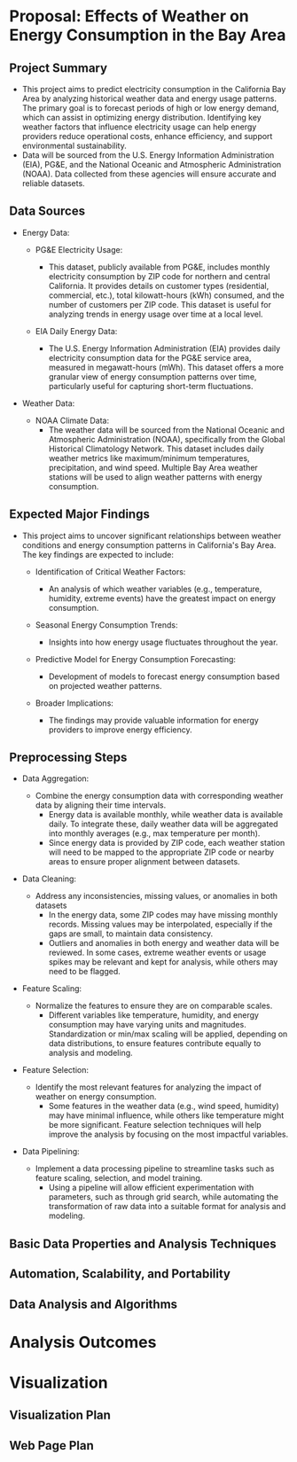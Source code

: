 # Proposal: Effects of Weather on Energy Consumption in the Bay Area

## Project Summary
<!--- Write a summary of your project including the project goals, broader impacts, and data sources -->

- This project aims to predict electricity consumption in the California Bay Area by analyzing historical weather data and energy usage patterns. The primary goal is to forecast periods of high or low energy demand, which can assist in optimizing energy distribution. Identifying key weather factors that influence electricity usage can help energy providers reduce operational costs, enhance efficiency, and support environmental sustainability.
- Data will be sourced from the U.S. Energy Information Administration (EIA), PG&E, and the National Oceanic and Atmospheric Administration (NOAA). Data collected from these agencies will ensure accurate and reliable datasets.


## Data Sources
<!--- List data sources, including the existing datasets and anything you are going to collect by yourself. It is expected to combine two or more data sources in your project. -->
<!--- Each dataset should be briefly explained: what kinds of data are available, who collected the dataset, how the data was collected. -->

- Energy Data:
	- PG&E Electricity Usage:
		- This dataset, publicly available from PG&E, includes monthly electricity consumption by ZIP code for northern and central California. It provides details on customer types (residential, commercial, etc.), total kilowatt-hours (kWh) consumed, and the number of customers per ZIP code. This dataset is useful for analyzing trends in energy usage over time at a local level.

	- EIA Daily Energy Data:
		- The U.S. Energy Information Administration (EIA) provides daily electricity consumption data for the PG&E service area, measured in megawatt-hours (mWh). This dataset offers a more granular view of energy consumption patterns over time, particularly useful for capturing short-term fluctuations.

- Weather Data:
	- NOAA Climate Data:
		- The weather data will be sourced from the National Oceanic and Atmospheric Administration (NOAA), specifically from the Global Historical Climatology Network. This dataset includes daily weather metrics like maximum/minimum temperatures, precipitation, and wind speed. Multiple Bay Area weather stations will be used to align weather patterns with energy consumption.


## Expected Major Findings
<!--- List and explain what information you want to obtain in this project. Explain how valuable this project could be based on the objective discussion. You may want to list main claims and questions you want to answer through the project. -->

- This project aims to uncover significant relationships between weather conditions and energy consumption patterns in California's Bay Area. The key findings are expected to include:
	- Identification of Critical Weather Factors:
		- An analysis of which weather variables (e.g., temperature, humidity, extreme events) have the greatest impact on energy consumption.

	- Seasonal Energy Consumption Trends:
		- Insights into how energy usage fluctuates throughout the year.

	- Predictive Model for Energy Consumption Forecasting:
		- Development of models to forecast energy consumption based on projected weather patterns.

	- Broader Implications:
		- The findings may provide valuable information for energy providers to improve energy efficiency.


## Preprocessing Steps
<!--- List major preprocessing steps needed for the datasets and explain why. -->

- Data Aggregation:
	- Combine the energy consumption data with corresponding weather data by aligning their time intervals.
		- Energy data is available monthly, while weather data is available daily. To integrate these, daily weather data will be aggregated into monthly averages (e.g., max temperature per month).
		- Since energy data is provided by ZIP code, each weather station will need to be mapped to the appropriate ZIP code or nearby areas to ensure proper alignment between datasets.

- Data Cleaning:
	- Address any inconsistencies, missing values, or anomalies in both datasets
		- In the energy data, some ZIP codes may have missing monthly records. Missing values may be interpolated, especially if the gaps are small, to maintain data consistency.
		- Outliers and anomalies in both energy and weather data will be reviewed. In some cases, extreme weather events or usage spikes may be relevant and kept for analysis, while others may need to be flagged.

- Feature Scaling:
	- Normalize the features to ensure they are on comparable scales.
		- Different variables like temperature, humidity, and energy consumption may have varying units and magnitudes. Standardization or min/max scaling will be applied, depending on data distributions, to ensure features contribute equally to analysis and modeling.

- Feature Selection:
	- Identify the most relevant features for analyzing the impact of weather on energy consumption.
		- Some features in the weather data (e.g., wind speed, humidity) may have minimal influence, while others like temperature might be more significant. Feature selection techniques will help improve the analysis by focusing on the most impactful variables.

- Data Pipelining:
	- Implement a data processing pipeline to streamline tasks such as feature scaling, selection, and model training.
		- Using a pipeline will allow efficient experimentation with parameters, such as through grid search, while automating the transformation of raw data into a suitable format for analysis and modeling.



<!--- 
----------
The following sections should be used for the full proposal document. These are not required for the proposal draft discussion.
----------
-->




## Basic Data Properties and Analysis Techniques
<!--- Based on the lectures on "Exploratory Data Analysis" and "Data and Sampling", list and explain what types of basic statistical analysis you plan to provide to give the meta information and overall picture of the datasets. -->



## Automation, Scalability, and Portability
<!--- Assume that newer datasets will become available from the same source in future, or you need to ask your colleague to inherit this project. What will be major challenges? List and explain technical and implementational practices you will use to enhance automation, scalability, and portability aspects of the project. -->




<!--- 
----------
The following sections should be used for the analysis planning. These are not required for the proposal document submission.
----------
-->



## Data Analysis and Algorithms
<!--- List and describe what types of (advanced) analysis you plan to conduct. This section should be tied back to the expected major findings. (If needed, you can update the findings section.) When selecting algorithms to obtain the analysis results, provide a brief explanation of the algorithmic properties and logic. You should clearly define the inputs and outputs of each algorithm. -->




<!--- 
----------
The following sections should be used for the analysis outcome presentation. These are not required for the analysis plan submission.
----------
-->
# Analysis Outcomes
<!--- Explain the analysis you conducted and show the results. Discuss how the data, your analysis, and/or visualization can support the claims or findings. What will be the recommendations or suggestions you can make based on the results? Use bullet points, tables, and figures (if possible) to increase the readability of the document. -->



<!--- 
----------
The following sections should be used for the visualization planning. These are not required for the analysis outcome presentation.
----------
-->


# Visualization
## Visualization Plan
<!--- List and explain what types of plots you plan to provide and what you are trying to show through the diagrams. You should explore the best way to visualize the information and message based on the lectures on visualization and related topics. It is required to have at least two interactive graphing and five static plots. -->

## Web Page Plan
<!--- Explain how many pages you will have in total and what content will be shown in each page. (Each diagram discussed above should be given a proper location in this section. Also, it is required to have (1) "Project Objective" page, which explains the main goals and data sources, and (2) "Analytical Methods" page, where you explain the major techniques used in the project and provide further references. -->
